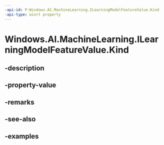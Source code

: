 ```yaml
---
-api-id: P:Windows.AI.MachineLearning.ILearningModelFeatureValue.Kind
-api-type: winrt property
---
```


<!-- Property syntax.
public LearningModelFeatureKind Kind { get; }
-->

# Windows.AI.MachineLearning.ILearningModelFeatureValue.Kind

## -description

## -property-value

## -remarks

## -see-also

## -examples

